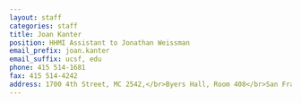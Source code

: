 ```yaml
---
layout: staff
categories: staff
title: Joan Kanter
position: HHMI Assistant to Jonathan Weissman
email_prefix: joan.kanter
email_suffix: ucsf, edu
phone: 415 514-1681
fax: 415 514-4242
address: 1700 4th Street, MC 2542,</br>Byers Hall, Room 408</br>San Francisco, CA 94158-2542</br>
---
```

